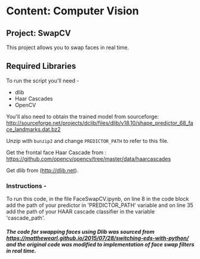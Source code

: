 # Content: Computer Vision
## Project: SwapCV

This project allows you to swap faces in real time.

## Required Libraries

To run the script you'll need -
* dlib 
* Haar Cascades 
* OpenCV 

You'll also need to obtain the trained model from sourceforge:
    http://sourceforge.net/projects/dclib/files/dlib/v18.10/shape_predictor_68_face_landmarks.dat.bz2
    
Unzip with `bunzip2` and change `PREDICTOR_PATH` to refer to this file.

Get the frontal face Haar Cascade from : https://github.com/opencv/opencv/tree/master/data/haarcascades

Get dlib from (http://dlib.net).

### Instructions -

To run this code, in the file FaceSwapCV.ipynb, on line 8 in the code block add the path of your predictor in 'PREDICTOR_PATH' variable and on line 35 add the path of your HAAR cascade classifier in the variable 'cascade_path'.

##### The code for swapping faces using Dlib was sourced from https://matthewearl.github.io/2015/07/28/switching-eds-with-python/ and the original code was modified to implementation of face swap filters in real time.
